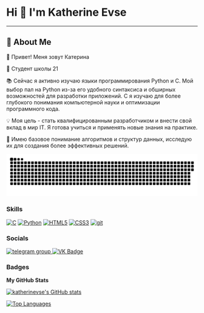 Hi 👋 I'm Katherine Evse
====================================

-----------------------

## 🚀 About Me

👋 Привет! Меня зовут Катерина

🚀 Студент школы 21

📚 Сейчас я активно изучаю языки программирования Python и C. Мой выбор пал на Python из-за его удобного синтаксиса и обширных возможностей для разработки приложений. C я изучаю для более глубокого понимания компьютерной науки и оптимизации программного кода.

💡 Моя цель - стать квалифицированным разработчиком и внести свой вклад в мир IT. Я готова учиться и применять новые знания на практике.

🌱 Имею базовое понимание алгоритмов и структур данных, исследую их для создания более эффективных решений.

<p align="center">
 <img width="600" src="resources/github-snake.svg" alt="snake"/>
</p>


### Skills

<p align="left">
<a href="https://docs.microsoft.com/en-us/cpp/?view=msvc-170" target="_blank" rel="noreferrer"><img src="https://raw.githubusercontent.com/danielcranney/readme-generator/main/public/icons/skills/c-colored.svg" width="36" height="36" alt="C" /></a>
<a href="https://www.python.org/" target="_blank" rel="noreferrer"><img src="https://raw.githubusercontent.com/danielcranney/readme-generator/main/public/icons/skills/python-colored.svg" width="36" height="36" alt="Python" /></a>
<a href="https://developer.mozilla.org/en-US/docs/Glossary/HTML5" target="_blank" rel="noreferrer"><img src="https://raw.githubusercontent.com/danielcranney/readme-generator/main/public/icons/skills/html5-colored.svg" width="36" height="36" alt="HTML5" /></a>
<a href="https://www.w3.org/TR/CSS/#css" target="_blank" rel="noreferrer"><img src="https://raw.githubusercontent.com/danielcranney/readme-generator/main/public/icons/skills/css3-colored.svg" width="36" height="36" alt="CSS3" /></a>
<a href="https://git-scm.com/" target="_blank" rel="noreferrer"> <img src="https://www.vectorlogo.zone/logos/git-scm/git-scm-icon.svg" alt="git" width="40" height="40"/> </a>


</p>


### Socials

<div id="badges">
  <a href="https://t.me/katherinevse" target="_blank">
    <img src="https://cdn-icons-png.flaticon.com/512/2111/2111646.png" width="36" height="36" alt="telegram group" />
  </a>
  <a href="https://vk.com/freakskate" target="_blank">
    <img src="https://cdn-icons-png.flaticon.com/512/145/145813.png" width="36" height="36" alt="VK Badge"/>
  </a>
</div>

### Badges

<b>My GitHub Stats</b>

<a href="http://www.github.com/katherinevse"><img src="https://github-readme-stats.vercel.app/api?username=katherinevse&show_icons=true&hide=&count_private=true&title_color=0891b2&text_color=ffffff&icon_color=0891b2&bg_color=1c1917&hide_border=true&show_icons=true" alt="katherinevse's GitHub stats" /></a>

<a href="https://github.com/katherinevse" align="left"><img src="https://github-readme-stats.vercel.app/api/top-langs/?username=katherinevse&langs_count=10&title_color=0891b2&text_color=ffffff&icon_color=0891b2&bg_color=1c1917&hide_border=true&locale=en&custom_title=Top%20%Languages" alt="Top Languages" /></a>
